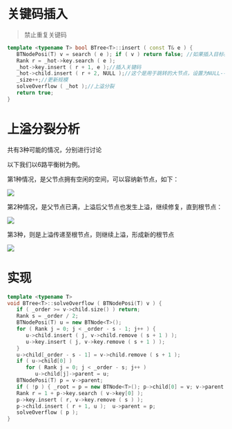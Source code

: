 # 关键码插入
> 禁止重复关键码
```c++
template <typename T> bool BTree<T>::insert ( const T& e ) { 
   BTNodePosi(T) v = search ( e ); if ( v ) return false; //如果插入目标存在，直接退出【不允许重复】
   Rank r = _hot->key.search ( e ); 
   _hot->key.insert ( r + 1, e );//插入关键码
   _hot->child.insert ( r + 2, NULL );//这个是用于跳转的大节点，设置为NULL--和查询相关，不明白可以看查询的跳转逻辑
   _size++;//更新规模
   solveOverflow ( _hot );//上溢分裂  
   return true; 
} 
```

# 上溢分裂分析
共有3种可能的情况，分别进行讨论

以下我们以6路平衡树为例。

第1种情况，是父节点拥有空闲的空间，可以容纳新节点，如下：

![](https://pic.imgdb.cn/item/623a622127f86abb2a686a4d.jpg)

第2种情况，是父节点已满，上溢后父节点也发生上溢，继续修复，直到根节点：

![](https://pic.imgdb.cn/item/623a62c627f86abb2a6bea0c.jpg)

第3种，则是上溢传递至根节点，则继续上溢，形成新的根节点

![](https://pic.imgdb.cn/item/623a649a27f86abb2a75206e.jpg)

# 实现
```c++
template <typename T>
void BTree<T>::solveOverflow ( BTNodePosi(T) v ) { 
   if ( _order >= v->child.size() ) return;
   Rank s = _order / 2; 
   BTNodePosi(T) u = new BTNode<T>(); 
   for ( Rank j = 0; j < _order - s - 1; j++ ) { 
      u->child.insert ( j, v->child.remove ( s + 1 ) );
      u->key.insert ( j, v->key.remove ( s + 1 ) ); 
   } 
   u->child[_order - s - 1] = v->child.remove ( s + 1 );
   if ( u->child[0] )  
      for ( Rank j = 0; j < _order - s; j++ ) 
         u->child[j]->parent = u; 
   BTNodePosi(T) p = v->parent;  
   if ( !p ) { _root = p = new BTNode<T>(); p->child[0] = v; v->parent = p; } 
   Rank r = 1 + p->key.search ( v->key[0] );
   p->key.insert ( r, v->key.remove ( s ) );
   p->child.insert ( r + 1, u );  u->parent = p; 
   solveOverflow ( p );
} 
```